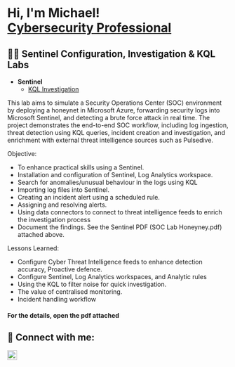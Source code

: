 <h1>Hi, I'm Michael! <br/><a href="https://www.linkedin.com/in/michael-musoke/">Cybersecurity Professional</a></h1>

<h2>👨‍💻 Sentinel Configuration, Investigation & KQL Labs</h2>

- <b> Sentinel </b>
  - [KQL Investigation](https://github.com/Muts256/Valdorian-Scandal)

This lab aims to simulate a Security Operations Center (SOC) environment by deploying a honeynet in Microsoft Azure, forwarding security logs into Microsoft Sentinel, and detecting a brute force attack in real time. The project demonstrates the end-to-end SOC workflow, including log ingestion, threat detection using KQL queries, incident creation and investigation, and enrichment with external threat intelligence sources such as Pulsedive.

Objective:
  - To enhance practical skills using a Sentinel.
  - Installation and configuration of Sentinel, Log Analytics workspace.
  - Search for anomalies/unusual behaviour in the logs using KQL
  - Importing log files into Sentinel.
  - Creating an incident alert using  a scheduled rule.
  - Assigning and resolving alerts.
  - Using data connectors to connect to threat intelligence feeds to enrich the investigation process
  - Document the findings. See the Sentinel PDF (SOC Lab Honeyney.pdf) attached above.

Lessons Learned:
  - Configure Cyber Threat Intelligence feeds to enhance detection accuracy, Proactive defence.
  - Configure Sentinel, Log Analytics workspaces, and Analytic rules
  - Using the KQL to filter noise for quick investigation.
  - The value of centralised monitoring.
  - Incident handling workflow
  <h4>For the details, open the pdf attached</h4>

<h2> 🤳 Connect with me:</h2>

[<img align="left" alt="michael-musoke | LinkedIn" width="22px" src="https://cdn.jsdelivr.net/npm/simple-icons@v3/icons/linkedin.svg" />][linkedin]

[linkedin]: https://linkedin.com/in/michael-musoke
